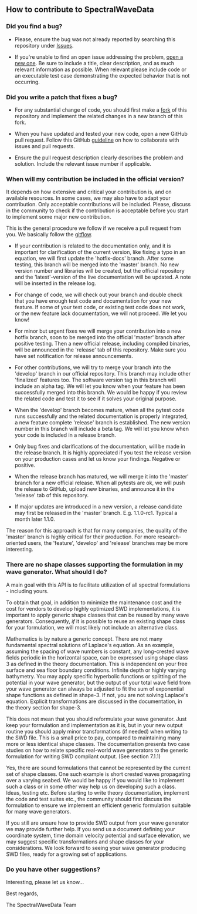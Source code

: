 ## How to contribute to SpectralWaveData

### **Did you find a bug?**

* Please, ensure the bug was not already reported by searching this repository under 
  [Issues](https://github.com/SpectralWaveData/spectral_wave_data/issues).

* If you're unable to find an open issue addressing the problem, 
  [open a new one](https://github.com/SpectralWaveData/spectral_wave_data/issues/new). 
  Be sure to include a title, clear description, and as much 
  relevant information as possible. 
  When relevant please include code or an executable test case 
  demonstrating the expected behavior that is not occurring.

### **Did you write a patch that fixes a bug?**

* For any substantial change of code, you should first make a
  [fork](https://help.github.com/en/github/getting-started-with-github/fork-a-repo) of this repository and implement the related changes 
  in a new branch of this fork.
* When you have updated and tested your new code, open a new GitHub
  pull request. Follow this GitHub 
  [guideline](https://help.github.com/en/github/collaborating-with-issues-and-pull-requests)
  on how to collaborate with issues and pull requests.
  
* Ensure the pull request description clearly describes the problem and
  solution. 
  Include the relevant issue number if applicable.

### **When will my contribution be included in the official version?**

It depends on how extensive and critical your contribution is, and on 
available resources. In some cases, we may also have to adapt your contribution. 
Only acceptable contributions will be included. Please, discuss in the
community to check if the contribution is acceptable before you start
to implement some major new contribution. 

This is the general procedure we follow if we receive a pull request from
you. We basically follow the 
[gitflow](https://datasift.github.io/gitflow/IntroducingGitFlow).

* If your contribution is related to the documentation only,
  and it is important for clarification of the current version, like fixing
  a typo in an equation, 
  we will first update the 'hotfix-docs' branch. 
  After some testing, this branch will be merged into the 'master' branch.
  No new version number and libraries will be created, 
  but the official repository and the 'latest'-version of the live 
  documentation will be updated. A note will be inserted in the release log.

* For change of code, 
  we will check out your branch and double check that you have enough 
  test code and documentation for your new feature. 
  If some of your test code, or existing test code does not work, or
  the new feature lack documentation, we will not proceed. We let you know!

* For minor but urgent fixes we will merge your contribution into a new hotfix
  branch, soon to be merged into the official 'master' branch after positive
  testing. Then a new official release, including compiled binaries, 
  will be announced in the 'release' tab of this repository. Make sure
  you have set notification for release announcements.

* For other contributions, we will try to merge your branch into the
  'develop' branch in our official repository. This branch may
  include other 'finalized' features too. The software version tag 
  in this branch will include an alpha tag. We will let you know when
  your feature has been successfully merged into this branch. We would
  be happy if you review the related code and test it to see if it solves
  your original purpose.

* When the 'develop' branch becomes mature, when all the pytest 
  code runs successfully and the related documentation is properly
  integrated, a new feature complete 'release' branch is established. 
  The new version number in this branch will include a beta tag. We 
  will let you know when your code is included in a release branch.

* Only bug fixes and clarifications of the documentation,
  will be made in the release branch. It is highly 
  appreciated if you test the release version on your production cases
  and let us know your findings. Negative or positive.

* When the release branch has matured, we will merge it into the 'master'
  branch for a new official release. When all pytests are ok, we will
  push the release to GitHub, upload new binaries, and announce it 
  in the 'release' tab of this repository.

* If major updates are introduced in a new version, a release candidate
  may first be released in the 'master' branch. 
  E.g. 1.1.0-rc1. Typical a month later 1.1.0.

The reason for this approach is that for many companies, the quality
of the 'master' branch is highly critical for their production. 
For more research-oriented users, the 'feature', 'develop' and 
'release' branches may be more interesting.



### **There are no shape classes supporting the formulation in my wave generator. What should I do?**

A main goal with this API is to facilitate utilization of all spectral
formulations - including yours.

To obtain that goal, in addition to minimize the maintenance 
cost and the cost for vendors to develop highly optimized SWD
implementations, it is important to apply generic shape classes that can
be reused by many wave generators. Consequently, _if_ it is possible to 
reuse an existing shape class for your formulation, we will most likely
not include an alternative class.

Mathematics is by nature a generic concept. There are not many
fundamental spectral solutions of Laplace's equation.
As an example, assuming the spacing of wave numbers is constant, any long-crested wave fields periodic in the horizontal 
space, can be expressed using shape class 3 as defined in the 
theory documentation. This is independent on 
your free surface and sea floor boundary conditions. Infinite depth or highly 
varying bathymetry. You may apply specific hyperbolic functions or splitting of the potential in your wave generator, but the output of your
total wave field from your wave generator can always be adjusted to fit 
the sum of exponential shape functions as defined in shape-3. If not, you are not solving Laplace's equation. Explicit transformations are discussed in 
the documentation, in the theory section for shape-3. 

This does not mean that you should reformulate your wave generator. 
Just keep your formulation and implementation as it is, but in your new output
routine you should apply minor transformations (if needed) when writing
to the SWD file. This is a small price to pay, compared to maintaining many 
more or less identical shape classes.
The documentation presents two case studies on how to relate
specific real-world wave generators to the generic formulation for writing
SWD compliant output. (See section 7.1.1)

Yes, there are sound formulations that cannot be represented by the
current set of shape classes. One such example is short crested waves
propagating over a varying seabed. We would be happy if you would
like to implement such a class or in some other way help
us on developing such a class. Ideas, testing etc. Before starting to 
write theory documentation, implement the code and test suites etc.,
the community should first discuss the formulation to ensure we implement
an efficient generic formulation suitable for many wave generators.

If you still are unsure how to provide SWD output from your wave generator
we may provide further help. If you send us a document defining your 
coordinate system, time domain velocity potential and surface elevation, 
we may suggest specific transformations and shape classes for your
considerations. We look forward to seeing your wave generator producing
SWD files, ready for a growing set of applications.


### **Do you have other suggestions?**

Interesting, please let us know...


Best regards,

The SpectralWaveData Team
